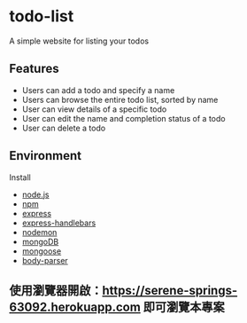 # todo-list
A simple website for listing your todos

## Features
- Users can add a todo and specify a name
- Users can browse the entire todo list, sorted by name
- User can view details of a specific todo
- User can edit the name and completion status of a todo
- User can delete a todo


## Environment

Install

- [node.js]
- [npm]
- [express]
- [express-handlebars]
- [nodemon]
- [mongoDB]
- [mongoose]
- [body-parser]


## 使用瀏覽器開啟：https://serene-springs-63092.herokuapp.com 即可瀏覽本專案


[node.js]: https://nodejs.org/
[npm]: https://www.npmjs.com/get-npm
[express]: https://www.npmjs.com/package/express
[express-handlebars]: https://www.npmjs.com/package/express-handlebars
[nodemon]: https://www.npmjs.com/package/nodemon
[mongoDB]: https://www.mongodb.com/
[mongoose]: https://mongoosejs.com/
[body-parser]: https://www.npmjs.com/package/body-parser
